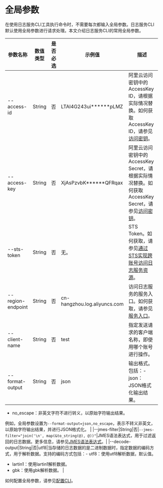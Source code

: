 # 全局参数

在使用日志服务CLI工具执行命令时，不需要每次都输入全局参数。日志服务CLI默认使用全局参数进行请求处理。本文介绍日志服务CLI的常用全局参数。

|参数名称|数值类型|是否必选|示例值|描述|
|----|----|----|---|--|
|--access-id|String|否|LTAI4G243ui\*\*\*\*\*\*pLMZ|阿里云访问密钥中的AccessKey ID，请根据实际情况替换。如何获取AccessKey ID，请参见[访问密钥](/intl.zh-CN/开发指南/API参考/访问密钥.md)。|
|--access-key|String|否|XjAsPzvbK\*\*\*\*\*\*QFRqax|阿里云访问密钥中的AccessKey Secret，请根据实际情况替换。如何获取AccessKey Secret，请参见[访问密钥](/intl.zh-CN/开发指南/API参考/访问密钥.md)。|
|--sts-token|String|否|无。|STS Token。如何获取，请参见[通过STS实现跨账号访问日志服务资源](/intl.zh-CN/开发指南/API参考/RAM/STS/通过STS实现跨账号访问日志服务资源.md)。|
|--region-endpoint|String|否|cn-hangzhou.log.aliyuncs.com|访问日志服务的服务入口。如何获取，请参见[服务入口](/intl.zh-CN/开发指南/API参考/服务入口.md)。|
|--client-name|String|否|test|指定发送请求的客户端名称，即使用哪个账号进行操作。|
|--format-output|String|否|json|输出格式。包括：-   json：JSON格式化输出结果。
-   no\_escape：非英文字符不进行转义，以原始字符输出结果。

例如，全局参数设置为`--format-output=json,no_escape`，表示不转义非英文，以原始字符输出结果，并进行JSON格式化。 |
|--jmes-filter|String|否|`--jmes-filter="join('\n', map(&to_string(@), @))"`|JMES语法表达式，用于过滤返回的日志数据。更多信息，请参见[JMES语法表达式](https://github.com/aliyun/aliyun-log-cli/blob/master/README.md#filter-output)。|
|--decode-output|String|否|utf8|当存储的日志数据的是二进制数据时，指定数据的编码方式，用于解析数据。支持的编码方式包括：-   utf8：使用utf8解析数据，默认值。
-   lartin1：使用lartin1解析数据。
-   gbk：使用gbk解析数据。 |

如何配置全局参数，请参见[配置CLI](/intl.zh-CN/开发指南/CLI参考/配置CLI.md)。

